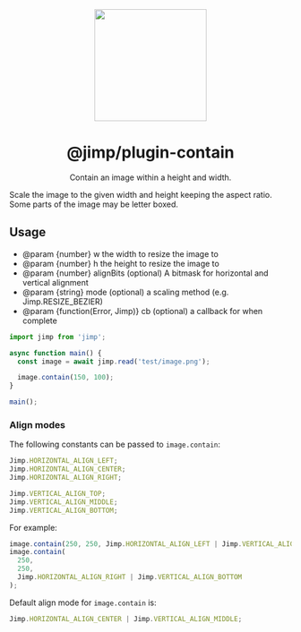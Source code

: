 <div align="center">
  <img width="200" height="200"
    src="https://s3.amazonaws.com/pix.iemoji.com/images/emoji/apple/ios-11/256/crayon.png">
  <h1>@jimp/plugin-contain</h1>
  <p>Contain an image within a height and width.</p>
</div>

Scale the image to the given width and height keeping the aspect ratio. Some parts of the image may be letter boxed.

## Usage

- @param {number} w the width to resize the image to
- @param {number} h the height to resize the image to
- @param {number} alignBits (optional) A bitmask for horizontal and vertical alignment
- @param {string} mode (optional) a scaling method (e.g. Jimp.RESIZE_BEZIER)
- @param {function(Error, Jimp)} cb (optional) a callback for when complete

```js
import jimp from 'jimp';

async function main() {
  const image = await jimp.read('test/image.png');

  image.contain(150, 100);
}

main();
```

### Align modes

The following constants can be passed to `image.contain`:

```js
Jimp.HORIZONTAL_ALIGN_LEFT;
Jimp.HORIZONTAL_ALIGN_CENTER;
Jimp.HORIZONTAL_ALIGN_RIGHT;

Jimp.VERTICAL_ALIGN_TOP;
Jimp.VERTICAL_ALIGN_MIDDLE;
Jimp.VERTICAL_ALIGN_BOTTOM;
```

For example:

```js
image.contain(250, 250, Jimp.HORIZONTAL_ALIGN_LEFT | Jimp.VERTICAL_ALIGN_TOP);
image.contain(
  250,
  250,
  Jimp.HORIZONTAL_ALIGN_RIGHT | Jimp.VERTICAL_ALIGN_BOTTOM
);
```

Default align mode for `image.contain` is:

```js
Jimp.HORIZONTAL_ALIGN_CENTER | Jimp.VERTICAL_ALIGN_MIDDLE;
```
